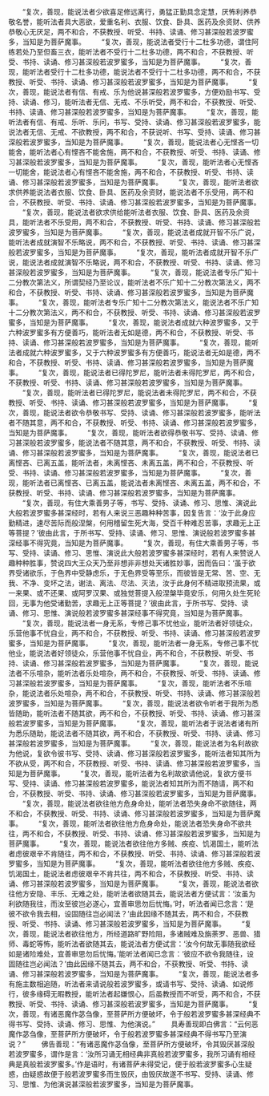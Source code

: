 <!-- { "loadSidebar": true } -->
　　“复次，善现，能说法者少欲喜足修远离行，勇猛正勤具念定慧，厌怖利养恭敬名誉，能听法者具大恶欲，爱重名利、衣服、饮食、卧具、医药及余资财、供养恭敬心无厌足，两不和合，不获教授、听受、书持、读诵、修习甚深般若波罗蜜多，当知是为菩萨魔事。
　　“复次，善现，能说法者受行十二杜多功德，谓住阿练若处乃至但畜三衣，能听法者不受行十二杜多功德，两不和合，不获教授、听受、书持、读诵、修习甚深般若波罗蜜多，当知是为菩萨魔事。
　　“复次，善现，能听法者受行十二杜多功德，能说法者不受行十二杜多功德，两不和合，不获教授、听受、书持、读诵、修习甚深般若波罗蜜多，当知是为菩萨魔事。
　　“复次，善现，能说法者有信、有戒、乐为他说甚深般若波罗蜜多，方便劝励书写、受持、读诵、修习，能听法者无信、无戒、不乐听受，两不和合，不获教授、听受、书持、读诵、修习甚深般若波罗蜜多，当知是为菩萨魔事。
　　“复次，善现，能听法者有信、有戒、乐听、乐问，书写、受持、读诵、修习甚深般若波罗蜜多，能说法者无信、无戒、不欲教授，两不和合，不获说听、书写、受持、读诵、修习甚深般若波罗蜜多，当知是为菩萨魔事。
　　“复次，善现，能说法者心无悭吝一切能舍，能听法者心有悭吝不能舍施，两不和合，不获教授、听受、书持、读诵、修习甚深般若波罗蜜多，当知是为菩萨魔事。
　　“复次，善现，能听法者心无悭吝一切能舍，能说法者心有悭吝不能舍施，两不和合，不获教授、听受、书持、读诵、修习甚深般若波罗蜜多，当知是为菩萨魔事。
　　“复次，善现，能听法者欲求供养能说法者衣服、饮食、卧具、医药及余资财，能说法者不乐受用，两不和合，不获教授、听受、书持、读诵、修习甚深般若波罗蜜多，当知是为菩萨魔事。
　　“复次，善现，能说法者欲求供给能听法者衣服、饮食、卧具、医药及余资具，能听法者不乐受用，两不和合，不获教授、听受、书持、读诵、修习甚深般若波罗蜜多，当知是为菩萨魔事。
　　“复次，善现，能说法者成就开智不乐广说，能听法者成就演智不乐略说，两不和合，不获教授、听受、书持、读诵、修习甚深般若波罗蜜多，当知是为菩萨魔事。
　　“复次，善现，能听法者成就开智不乐广说，能说法者成就演智不乐略说，两不和合，不获教授、听受、书持、读诵、修习甚深般若波罗蜜多，当知是为菩萨魔事。
　　“复次，善现，能说法者专乐广知十二分教次第法义，所谓契经乃至论议，能听法者不乐广知十二分教次第法义，两不和合，不获教授、听受、书持、读诵、修习甚深般若波罗蜜多，当知是为菩萨魔事。
　　“复次，善现，能听法者专乐广知十二分教次第法义，能说法者不乐广知十二分教次第法义，两不和合，不获教授、听受、书持、读诵、修习甚深般若波罗蜜多，当知是为菩萨魔事。
　　“复次，善现，能说法者成就六种波罗蜜多，又于六种波罗蜜多有方便善巧，能听法者无如是德，两不和合，不获教授、听受、书持、读诵、修习甚深般若波罗蜜多，当知是为菩萨魔事。
　　“复次，善现，能听法者成就六种波罗蜜多，又于六种波罗蜜多有方便善巧，能说法者无如是德，两不和合，不获教授、听受、书持、读诵、修习甚深般若波罗蜜多，当知是为菩萨魔事。
　　“复次，善现，能说法者已得陀罗尼，能听法者未得陀罗尼，两不和合，不获教授、听受、书持、读诵、修习甚深般若波罗蜜多，当知是为菩萨魔事。
　　“复次，善现，能听法者已得陀罗尼，能说法者未得陀罗尼，两不和合，不获教授、听受、书持、读诵、修习甚深般若波罗蜜多，当知是为菩萨魔事。
　　“复次，善现，能说法者欲令恭敬书写、受持、读诵、修习甚深般若波罗蜜多，能听法者不随其意，两不和合，不获教授、听受、书持、读诵、修习甚深般若波罗蜜多，当知是为菩萨魔事。
　　“复次，善现，能听法者欲得恭敬书写、受持、读诵、修习甚深般若波罗蜜多，能说法者不随其意，两不和合，不获教授、听受、书持、读诵、修习甚深般若波罗蜜多，当知是为菩萨魔事。
　　“复次，善现，能说法者已离悭吝、已离五盖，能听法者，未离悭吝、未离五盖，两不和合，不获教授、听受、书持、读诵、修习甚深般若波罗蜜多，当知是为菩萨魔事。
　　“复次，善现，能听法者已离悭吝、已离五盖，能说法者未离悭吝、未离五盖，两不和合，不获教授、听受、书持、读诵、修习甚深般若波罗蜜多，当知是为菩萨魔事。
　　“复次，善现，有住大乘善男子等，书写、受持、读诵、修习、思惟、演说此大般若波罗蜜多甚深经时，若有人来说三恶趣种种苦事，因复告言：‘汝于此身应勤精进，速尽苦际而般涅槃，何用稽留生死大海，受百千种难忍苦事，求趣无上正等菩提？’彼由此言，于所书写、受持、读诵、修习、思惟、演说般若波罗蜜多甚深经事不得究竟，当知是为菩萨魔事。
　　“复次，善现，有住大乘善男子等，书写、受持、读诵、修习、思惟、演说此大般若波罗蜜多甚深经时，若有人来赞说人趣种种胜事，赞说四大王众天乃至非想非非想处天诸胜妙事，因而告曰：‘虽于欲界受诸欲乐，于色界中受静虑乐，于无色界受等至乐，而彼皆是无常、苦、空、无我、不净、变坏之法，谢法、离法、尽法、灭法，汝于此身何不精进取预流果，或一来果、或不还果、或阿罗汉果、或独觉菩提入般涅槃毕竟安乐，何用久处生死轮回，无事为他受诸勤苦，求趣无上正等菩提？’彼由此言，于所书写、受持、读诵、修习、思惟、演说般若波罗蜜多甚深经事不得究竟，当知是为菩萨魔事。
　　“复次，善现，能说法者一身无系，专修己事不忧他业，能听法者好领徒众，乐营他事不忧自业，两不和合，不获教授、听受、书持、读诵、修习甚深般若波罗蜜多，当知是为菩萨魔事。
　　“复次，善现，能听法者一身无系，专修己事不忧他业，能说法者好领徒众，乐营他事不忧自业，两不和合，不获教授、听受、书持、读诵、修习甚深般若波罗蜜多，当知是为菩萨魔事。
　　“复次，善现，能说法者不乐喧杂，能听法者乐处喧杂，两不和合，不获教授、听受、书持、读诵、修习甚深般若波罗蜜多，当知是为菩萨魔事。
　　“复次，善现，能听法者不乐喧杂，能说法者乐处喧杂，两不和合，不获教授、听受、书持、读诵、修习甚深般若波罗蜜多，当知是为菩萨魔事。
　　“复次，善现，能说法者欲令听者于我所为悉皆随助，能听法者不随其欲，两不和合，不获教授、听受、书持、读诵、修习甚深般若波罗蜜多，当知是为菩萨魔事。
　　“复次，善现，能听法者于说法者诸有所为悉乐随助，能说法者不随其欲，两不和合，不获教授、听受、书持、读诵、修习甚深般若波罗蜜多，当知是为菩萨魔事。
　　“复次，善现，能说法者为名利故欲为他说，复欲令彼书写、受持、读诵、修习甚深般若波罗蜜多，能听法者知其所为不欲从受，两不和合，不获教授、听受、书持、读诵、修习甚深般若波罗蜜多，当知是为菩萨魔事。
　　“复次，善现，能听法者为名利故欲请他说，复欲方便书写、受持、读诵、修习甚深般若波罗蜜多，能说法者知其所为而不随请，两不和合，不获教授、听受、书持、读诵、修习甚深般若波罗蜜多，当知是为菩萨魔事。
　　“复次，善现，能说法者欲往他方危身命处，能听法者恐失身命不欲随往，两不和合，不获教授、听受、书持、读诵、修习甚深般若波罗蜜多，当知是为菩萨魔事。
　　“复次，善现，能听法者欲往他方危身命处，能说法者恐失身命不欲共往，两不和合，不获教授、听受、书持、读诵、修习甚深般若波罗蜜多，当知是为菩萨魔事。
　　“复次，善现，能说法者欲往他方多贼、疾疫、饥渴国土，能听法者虑彼艰辛不肯随往，两不和合，不获教授、听受、书持、读诵、修习甚深般若波罗蜜多，当知是为菩萨魔事。
　　“复次，善现，能听法者欲往他方多贼、疾疫、饥渴国土，能说法者虑彼艰辛不肯共往，两不和合，不获教授、听受、书持、读诵、修习甚深般若波罗蜜多，当知是为菩萨魔事。
　　“复次，善现，能说法者欲往他方安隐、丰乐、无难之处，能听法者欲随其去，能说法者方便试言：‘汝虽为利欲随我往，而汝至彼岂必遂心，宜善审思勿后忧悔。’时，听法者闻已念言：‘是彼不欲令我去相，设固随往岂必闻法？’由此因缘不随其去，两不和合，不获教授、听受、书持、读诵、修习甚深般若波罗蜜多，当知是为菩萨魔事。
　　“复次，善现，能说法者欲往他方，所经道路旷野险阻，多诸贼难及旃荼罗、恶兽、猎师、毒蛇等怖，能听法者欲随其去，能说法者方便试言：‘汝今何故无事随我欲经如是诸险难处，宜善审思勿后忧悔。’能听法者闻已念言：‘彼应不欲令我随往，设固随往岂必闻法？’由此因缘不随其去，两不和合，不获教授、听受、书持、读诵、修习甚深般若波罗蜜多，当知是为菩萨魔事。
　　“复次，善现，能说法者多有施主数相追随，听法者来请说般若波罗蜜多，或请书写、受持、读诵、如说修行，彼多缘碍无暇教授，能听法者起嫌恨心，后虽教授而不听受，两不和合，不获教授、听受、书持、读诵、修习甚深般若波罗蜜多，当知是为菩萨魔事。
　　“复次，善现，有诸恶魔作苾刍像，至菩萨所方便破坏，令于般若波罗蜜多甚深经典不得书写、受持、读诵、修习、思惟、为他演说。”
　　具寿善现即白佛言：“云何恶魔作苾刍像，至菩萨所方便破坏，令于般若波罗蜜多甚深经典不得书写乃至演说？”
　　佛告善现：“有诸恶魔作苾刍像，至菩萨所方便破坏，令其毁厌甚深般若波罗蜜多，谓作是言：‘汝所习诵无相经典非真般若波罗蜜多，我所习诵有相经典是真般若波罗蜜多。’作是语时，有诸菩萨未得受记，便于般若波罗蜜多心生疑惑，由疑惑故便于般若波罗蜜多而生毁厌，由毁厌故遂不书写、受持、读诵、修习、思惟、为他演说甚深般若波罗蜜多，当知是为菩萨魔事。
